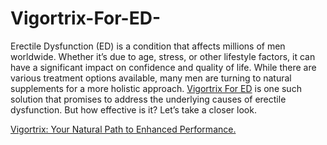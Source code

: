 # Vigortrix-For-ED-

Erectile Dysfunction (ED) is a condition that affects millions of men worldwide. Whether it’s due to age, stress, or other lifestyle factors, it can have a significant impact on confidence and quality of life. While there are various treatment options available, many men are turning to natural supplements for a more holistic approach. [Vigortrix For ED](https://www.offerplox.com/men-health/vigortrix-reviews/) is one such solution that promises to address the underlying causes of erectile dysfunction. But how effective is it? Let’s take a closer look.

[Vigortrix: Your Natural Path to Enhanced Performance.](https://www.offerplox.com/men-health/vigortrix-reviews/)
